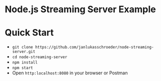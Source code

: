 # Node.js Streaming Server Example

# Quick Start
- `git clone https://github.com/janlukasschroeder/node-streaming-server.git`
- `cd node-streaming-server`
- `npm install`
- `npm start`
- Open `http:localhost:8080` in your browser or Postman 
